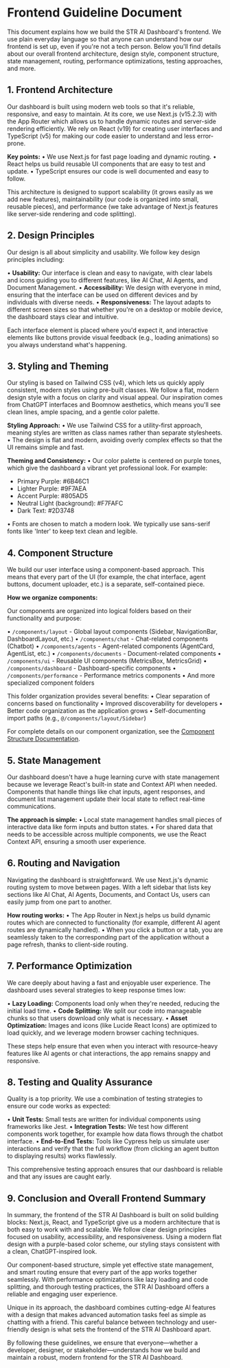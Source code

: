 # Frontend Guideline Document

This document explains how we build the STR AI Dashboard's frontend. We use plain everyday language so that anyone can understand how our frontend is set up, even if you're not a tech person. Below you'll find details about our overall frontend architecture, design style, component structure, state management, routing, performance optimizations, testing approaches, and more.

## 1. Frontend Architecture

Our dashboard is built using modern web tools so that it's reliable, responsive, and easy to maintain. At its core, we use Next.js (v15.2.3) with the App Router which allows us to handle dynamic routes and server-side rendering efficiently. We rely on React (v19) for creating user interfaces and TypeScript (v5) for making our code easier to understand and less error-prone.

**Key points:** • We use Next.js for fast page loading and dynamic routing. • React helps us build reusable UI components that are easy to test and update. • TypeScript ensures our code is well documented and easy to follow.

This architecture is designed to support scalability (it grows easily as we add new features), maintainability (our code is organized into small, reusable pieces), and performance (we take advantage of Next.js features like server-side rendering and code splitting).

## 2. Design Principles

Our design is all about simplicity and usability. We follow key design principles including:

• **Usability:** Our interface is clean and easy to navigate, with clear labels and icons guiding you to different features, like AI Chat, AI Agents, and Document Management. • **Accessibility:** We design with everyone in mind, ensuring that the interface can be used on different devices and by individuals with diverse needs. • **Responsiveness:** The layout adapts to different screen sizes so that whether you're on a desktop or mobile device, the dashboard stays clear and intuitive.

Each interface element is placed where you'd expect it, and interactive elements like buttons provide visual feedback (e.g., loading animations) so you always understand what's happening.

## 3. Styling and Theming

Our styling is based on Tailwind CSS (v4), which lets us quickly apply consistent, modern styles using pre-built classes. We follow a flat, modern design style with a focus on clarity and visual appeal. Our inspiration comes from ChatGPT interfaces and Boomnow aesthetics, which means you'll see clean lines, ample spacing, and a gentle color palette.

**Styling Approach:** • We use Tailwind CSS for a utility-first approach, meaning styles are written as class names rather than separate stylesheets. • The design is flat and modern, avoiding overly complex effects so that the UI remains simple and fast.

**Theming and Consistency:** • Our color palette is centered on purple tones, which give the dashboard a vibrant yet professional look. For example:

*   Primary Purple: #6B46C1
*   Lighter Purple: #9F7AEA
*   Accent Purple: #805AD5
*   Neutral Light (background): #F7FAFC
*   Dark Text: #2D3748

• Fonts are chosen to match a modern look. We typically use sans-serif fonts like 'Inter' to keep text clean and legible.

## 4. Component Structure

We build our user interface using a component-based approach. This means that every part of the UI (for example, the chat interface, agent buttons, document uploader, etc.) is a separate, self-contained piece.

**How we organize components:** 

Our components are organized into logical folders based on their functionality and purpose:

• `/components/layout` - Global layout components (Sidebar, NavigationBar, DashboardLayout, etc.)
• `/components/chat` - Chat-related components (Chatbot)
• `/components/agents` - Agent-related components (AgentCard, AgentList, etc.)
• `/components/documents` - Document-related components
• `/components/ui` - Reusable UI components (MetricsBox, MetricsGrid)
• `/components/dashboard` - Dashboard-specific components
• `/components/performance` - Performance metrics components
• And more specialized component folders

This folder organization provides several benefits:
• Clear separation of concerns based on functionality
• Improved discoverability for developers
• Better code organization as the application grows
• Self-documenting import paths (e.g., `@/components/layout/Sidebar`)

For complete details on our component organization, see the [Component Structure Documentation](./COMPONENT_STRUCTURE.md).

## 5. State Management

Our dashboard doesn't have a huge learning curve with state management because we leverage React's built-in state and Context API when needed. Components that handle things like chat inputs, agent responses, and document list management update their local state to reflect real-time communications.

**The approach is simple:** • Local state management handles small pieces of interactive data like form inputs and button states. • For shared data that needs to be accessible across multiple components, we use the React Context API, ensuring a smooth user experience.

## 6. Routing and Navigation

Navigating the dashboard is straightforward. We use Next.js's dynamic routing system to move between pages. With a left sidebar that lists key sections like AI Chat, AI Agents, Documents, and Contact Us, users can easily jump from one part to another.

**How routing works:** • The App Router in Next.js helps us build dynamic routes which are connected to functionality (for example, different AI agent routes are dynamically handled). • When you click a button or a tab, you are seamlessly taken to the corresponding part of the application without a page refresh, thanks to client-side routing.

## 7. Performance Optimization

We care deeply about having a fast and enjoyable user experience. The dashboard uses several strategies to keep response times low:

• **Lazy Loading:** Components load only when they're needed, reducing the initial load time. • **Code Splitting:** We split our code into manageable chunks so that users download only what is necessary. • **Asset Optimization:** Images and icons (like Lucide React Icons) are optimized to load quickly, and we leverage modern browser caching techniques.

These steps help ensure that even when you interact with resource-heavy features like AI agents or chat interactions, the app remains snappy and responsive.

## 8. Testing and Quality Assurance

Quality is a top priority. We use a combination of testing strategies to ensure our code works as expected:

• **Unit Tests:** Small tests are written for individual components using frameworks like Jest. • **Integration Tests:** We test how different components work together, for example how data flows through the chatbot interface. • **End-to-End Tests:** Tools like Cypress help us simulate user interactions and verify that the full workflow (from clicking an agent button to displaying results) works flawlessly.

This comprehensive testing approach ensures that our dashboard is reliable and that any issues are caught early.

## 9. Conclusion and Overall Frontend Summary

In summary, the frontend of the STR AI Dashboard is built on solid building blocks: Next.js, React, and TypeScript give us a modern architecture that is both easy to work with and scalable. We follow clear design principles focused on usability, accessibility, and responsiveness. Using a modern flat design with a purple-based color scheme, our styling stays consistent with a clean, ChatGPT-inspired look.

Our component-based structure, simple yet effective state management, and smart routing ensure that every part of the app works together seamlessly. With performance optimizations like lazy loading and code splitting, and thorough testing practices, the STR AI Dashboard offers a reliable and engaging user experience.

Unique in its approach, the dashboard combines cutting-edge AI features with a design that makes advanced automation tasks feel as simple as chatting with a friend. This careful balance between technology and user-friendly design is what sets the frontend of the STR AI Dashboard apart.

By following these guidelines, we ensure that everyone—whether a developer, designer, or stakeholder—understands how we build and maintain a robust, modern frontend for the STR AI Dashboard.